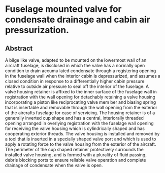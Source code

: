 # Fuselage mounted valve for condensate drainage and cabin air pressurization.

## Abstract
A bilge like valve, adapted to be mounted on the lowermost wall of an aircraft fuselage, is disclosed in which the valve has a normally open condition to drain accumu lated condensate through a registering opening in the fuselage wall when the interior cabin is depressurized, and assumes a closed condition in response to a differentially higher cabin pressure relative to outside air pressure to seal off the interior of the fuselage. A valve housing retainer is affixed to the inner surface of the fuselage wall in registration with the wall opening for detachably retaining a valve housing incorporating a piston like reciprocating valve mem ber and biasing spring that is insertable and removable through the wall opening from the exterior of the aircrafts fuselage for ease of servicing. The housing retainer is of a generally inverted cup shape and has a central, interiorally threaded opening arranged in overlying registration with the fuselage wall opening for receiving the valve housing which is cylindrically shaped and has cooperating exterior threads. The valve housing is installed and removed by a tool that is inserted in a specially shaped valve port and which is used to apply a rotating force to the valve housing from the exterior of the aircraft. The perimeter of the cup shaped retainer protectively surrounds the installed valve housing, and is formed with a plurality of fluid passing, debris blocking ports to ensure reliable valve operation and complete drainage of condensate when the valve is open.